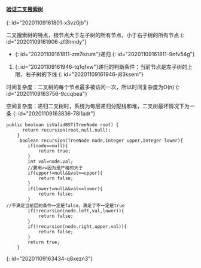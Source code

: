 #### [验证二叉搜索树](https://leetcode-cn.com/problems/validate-binary-search-tree/)
{: id="20201109161801-x3vz0jb"}

二叉搜索树的特点，根节点大于左子树的所有节点，小于右子树的所有节点
{: id="20201109161906-zf3hmdy"}

* {: id="20201109161811-zm7ezum"}递归
{: id="20201109161811-9nfv54g"}

1. {: id="20201109161946-tq1qfxw"}递归的判断条件：当前节点是左子树的上限，右子树的下线
{: id="20201109161946-j83ksem"}

时间复杂度：二叉树的每个节点最多被访问一次，所以时间复杂度为O(n)
{: id="20201109163756-9ccqbea"}

空间复杂度：递归二叉树时，系统为每层递归分配栈和堆，二叉树最坏情况下为一条
{: id="20201109163836-78l1adr"}

```
public boolean isValidBST(TreeNode root) {
      return recursion(root,null,null);
    }
     boolean recursion(TreeNode node,Integer upper,Integer lower){
        if(node==null){
            return true;
        }
        int val=node.val;
        //要用>=因为是严格的大于
        if(upper!=null&&val>=upper){
            return false;
        }
        if(lower!=null&&val<=lower){
            return false;
        }
//不满足当前层的条件一定是false，满足了不一定是true
        if(!recursion(node.left,val,lower)){
            return false;
        }
        if(!recursion(node.right,upper,val)){
            return false;
        }
        return true;
    }
```
{: id="20201109163434-q8xezn3"}
